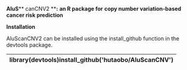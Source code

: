**AluS**** canCNV2 ****:**  **an R package for**  **copy number variation-based cancer risk prediction**

**Installation**

AluScanCNV2 can be installed using the install\_github function in the devtools package.

| library(devtools)install\_github(&#39;hutaobo/AluScanCNV&#39;) |
| --- |
